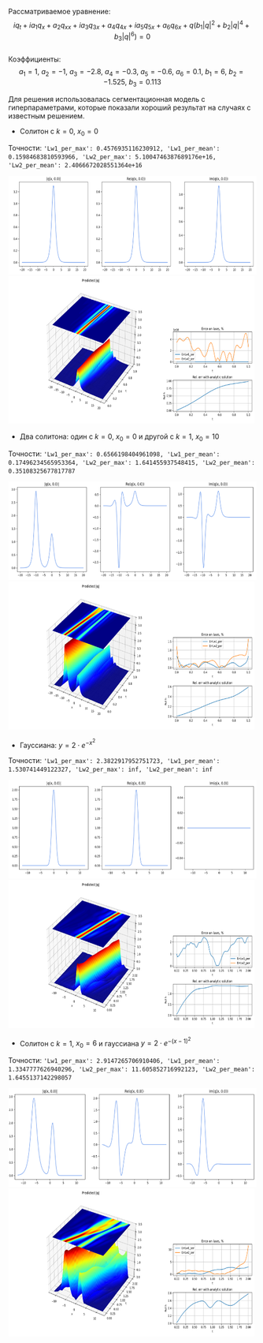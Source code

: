 Рассматриваемое уравнение:  
$$iq_t + ia_1q_x + a_2q_{xx} + ia_3q_{3x} + a_4q_{4x} + ia_5q_{5x} + a_6q_{6x} + q(b_1|q|^2 +b_2|q|^4 + b_3|q|^6)=0$$  
Коэффициенты:  
$$a_1 = 1,\ a_2 = -1,\ a_3 = -2.8,\ a_4 = -0.3,\ a_5 = -0.6,\ a_6 = 0.1,\ b_1 = 6,\ b_2 = -1.525,\ b_3 = 0.113$$  

Для решения использовалась сегментационная модель с гиперпараметрами, которые показали хороший результат на случаях с известным решением.

* Солитон с $k=0$, $x_0=0$

Точности: `'Lw1_per_max': 0.4576935116230912,
 'Lw1_per_mean': 0.15984683810593966,
 'Lw2_per_max': 5.1004746387689176e+16,
 'Lw2_per_mean': 2.4066672028551364e+16`  

<img src="https://github.com/mikhakuv/PINNs/blob/main/pictures/exp64_charts_1.png" width="600" height="200">  

<img src="https://github.com/mikhakuv/PINNs/blob/main/pictures/exp64_charts_2.png" width="500" height="300">  

* Два солитона: один с $k=0$, $x_0=0$ и другой с $k=1$, $x_0=10$

Точности: `'Lw1_per_max': 0.6566198404961098,
 'Lw1_per_mean': 0.17496234565953364,
 'Lw2_per_max': 1.641455937548415,
 'Lw2_per_mean': 0.35108325677817787`  

<img src="https://github.com/mikhakuv/PINNs/blob/main/pictures/exp64_charts_3.png" width="600" height="200">  

<img src="https://github.com/mikhakuv/PINNs/blob/main/pictures/exp64_charts_4.png" width="500" height="300">  

* Гауссиана:  $y = 2\cdot e^{-x^2}$

Точности: `'Lw1_per_max': 2.3822917952751723,
'Lw1_per_mean': 1.530741449122327,
 'Lw2_per_max': inf,
 'Lw2_per_mean': inf`  

<img src="https://github.com/mikhakuv/PINNs/blob/main/pictures/exp64_charts_5.png" width="600" height="200">  

<img src="https://github.com/mikhakuv/PINNs/blob/main/pictures/exp64_charts_6.png" width="500" height="300">  

* Солитон с $k=1$, $x_0=6$ и гауссиана $y = 2\cdot e^{-(x-1)^2}$

Точности: `'Lw1_per_max': 2.9147265706910406,
 'Lw1_per_mean': 1.3347777626940296,
 'Lw2_per_max': 11.605852716992123,
 'Lw2_per_mean': 1.6455137142298057`  

<img src="https://github.com/mikhakuv/PINNs/blob/main/pictures/exp64_charts_7.png" width="600" height="200">  

<img src="https://github.com/mikhakuv/PINNs/blob/main/pictures/exp64_charts_8.png" width="500" height="300">  
